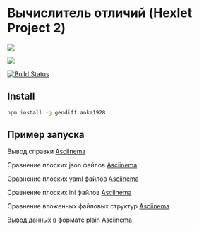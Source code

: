 # Вычислитель отличий (Hexlet Project 2)

<a href="https://codeclimate.com/github/codeclimate/codeclimate/maintainability"><img src="https://api.codeclimate.com/v1/badges/a99a88d28ad37a79dbf6/maintainability" /></a>

<a href="https://codeclimate.com/github/codeclimate/codeclimate/test_coverage"><img src="https://api.codeclimate.com/v1/badges/a99a88d28ad37a79dbf6/test_coverage" /></a>

[![Build Status](https://travis-ci.org/anka1928/project-lvl2-s353.svg?branch=master)](https://travis-ci.org/anka1928/project-lvl2-s353)

## Install

```sh
npm install -g gendiff.anka1928
```

## Пример запуска
Вывод справки [Asciinema](https://asciinema.org/a/PGqzIFePY6ufdPdmmnarPetKA)

Сравнение плоских json файлов [Asciinema](https://asciinema.org/a/WneQBOtKXkjmlUvvV6K31wRyV)

Сравнение плоских yaml файлов [Asciinema](https://asciinema.org/a/XEwAORjaQvOowpL11fujl2M38)

Сравнение плоских ini файлов [Asciinema](https://asciinema.org/a/vRKQMiPCl7cdxI3T6QrnwRNHC)

Сравнение вложенных файловых структур [Asciinema](https://asciinema.org/a/VlhW7rtJUUW44SJVZNF20jcqK)

Вывод данных в формате plain [Asciinema](https://asciinema.org/a/swIA6LAisKhfUUgwjhoPE7VXT)
